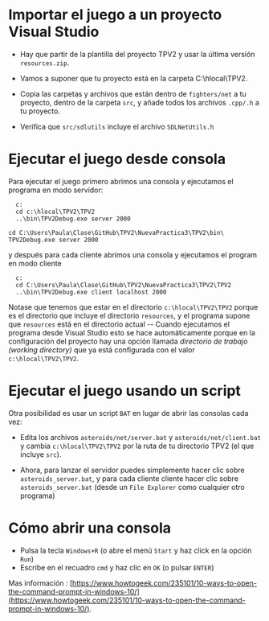 
# Importar el juego a un proyecto Visual Studio

- Hay que partir de la plantilla del proyecto TPV2 y usar la última versión ``resources.zip``.

- Vamos a suponer que tu proyecto está en la carpeta C:\hlocal\TPV2.

- Copia las carpetas y archivos que están dentro de ``fighters/net`` a tu proyecto, dentro de la carpeta ``src``, y añade todos los archivos ``.cpp/.h`` a tu proyecto.

- Verifica que ``src/sdlutils`` incluye el archivo ``SDLNetUtils.h``


# Ejecutar el juego desde consola

Para ejecutar el juego primero abrimos una consola y ejecutamos el programa en modo servidor:


```
  c:
  cd c:\hlocal\TPV2\TPV2
  ..\bin\TPV2Debug.exe server 2000

cd C:\Users\Paula\Clase\GitHub\TPV2\NuevaPractica3\TPV2\bin\
TPV2Debug.exe server 2000
```

y después para cada cliente abrimos una consola y ejecutamos el program en modo cliente


```
  c:
  cd C:\Users\Paula\Clase\GitHub\TPV2\NuevaPractica3\TPV2\TPV2
  ..\bin\TPV2Debug.exe client localhost 2000

```

Notase que tenemos que estar en el directorio ``c:\hlocal\TPV2\TPV2`` porque es el directorio que incluye el directorio ``resources``, y el programa supone que ``resources`` está en el directorio actual -- Cuando ejecutamos el programa desde Visual Studio esto se hace automáticamente porque en la configuración del proyecto hay una opción llamada *directorio de trabajo (working directory)* que ya está configurada con el valor ``c:\hlocal\TPV2\TPV2``.

# Ejecutar el juego usando un script


Otra posibilidad es usar un script ``BAT`` en lugar de abrir las consolas cada vez:

- Edita los archivos ``asteroids/net/server.bat`` y ``asteroids/net/client.bat`` y cambia ``c:\hlocal\TPV2\TPV2`` por la ruta de tu directorio TPV2 (el que incluye ``src``).

- Ahora, para lanzar el servidor puedes simplemente hacer clic sobre ``asteroids_server.bat``, y para cada cliente cliente hacer clic sobre ``asteroids_server.bat`` (desde un ``File Explorer`` como cualquier otro programa)



# Cómo abrir una consola

- Pulsa la tecla ``Windows+R`` (o abre el menú ``Start`` y haz click en la opción ``Run``)
- Escribe en el recuadro ``cmd`` y haz clic en ``OK`` (o pulsar ``ENTER``)  


Mas información : [https://www.howtogeek.com/235101/10-ways-to-open-the-command-prompt-in-windows-10/](https://www.howtogeek.com/235101/10-ways-to-open-the-command-prompt-in-windows-10/).

